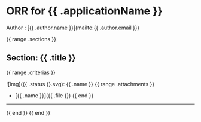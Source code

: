 # ORR for {{ .applicationName }}

Author : [{{ .author.name }}](mailto:{{ .author.email }})



{{ range .sections }}
## Section: {{ .title }}

{{ range .criterias }}
 
![img]({{ .status }}.svg): {{ .name }}
{{ range .attachments }}
- [{{ .name }}]({{ .file }})
{{ end }}
  
---

{{ end }}
{{ end }}